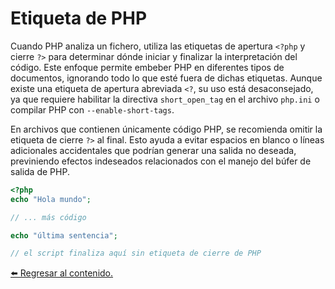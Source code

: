 # Etiqueta de PHP

Cuando PHP analiza un fichero, utiliza las etiquetas de apertura `<?php` y cierre `?>` para determinar dónde iniciar y finalizar la interpretación del código. Este enfoque permite embeber PHP en diferentes tipos de documentos, ignorando todo lo que esté fuera de dichas etiquetas. Aunque existe una etiqueta de apertura abreviada `<?`, su uso está desaconsejado, ya que requiere habilitar la directiva `short_open_tag` en el archivo `php.ini` o compilar PHP con `--enable-short-tags`.

En archivos que contienen únicamente código PHP, se recomienda omitir la etiqueta de cierre `?>` al final. Esto ayuda a evitar espacios en blanco o líneas adicionales accidentales que podrían generar una salida no deseada, previniendo efectos indeseados relacionados con el manejo del búfer de salida de PHP.

```php
<?php
echo "Hola mundo";

// ... más código

echo "última sentencia";

// el script finaliza aquí sin etiqueta de cierre de PHP
```

[⬅️ Regresar al contenido.](../sintaxis_basica.md)